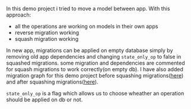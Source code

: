 In this demo project i tried to move a model between app.
With this approach:
- all the operations are working on models in their own apps
- reverse migration working
- squash migration working  


In new app, migrations can be applied on empty database simply by removing old app dependencies and changing ```state_only_op``` to false in squashed migrations. some migration and dependencies are commented for squash migrations to work correctly(on empty db).
I have also added migration graph for this demo project before squashing migrations([here](https://github.com/DevilsAutumn/django-demo-project/blob/main/initial.pdf)) and after squashing migrations([here](https://github.com/DevilsAutumn/django-demo-project/blob/main/squashed.pdf)).

```state_only_op``` is a flag which allows us to choose wheather an operation should be applied on db or not.
